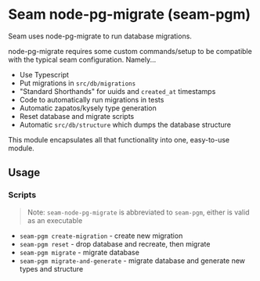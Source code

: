 # Seam node-pg-migrate (seam-pgm)

Seam uses node-pg-migrate to run database migrations.

node-pg-migrate requires some custom commands/setup to be compatible with
the typical seam configuration. Namely...

- Use Typescript
- Put migrations in `src/db/migrations`
- "Standard Shorthands" for uuids and `created_at` timestamps
- Code to automatically run migrations in tests
- Automatic zapatos/kysely type generation
- Reset database and migrate scripts
- Automatic `src/db/structure` which dumps the database structure

This module encapsulates all that functionality into one, easy-to-use
module.

## Usage

### Scripts

> Note: `seam-node-pg-migrate` is abbreviated to `seam-pgm`, either is valid
> as an executable

- `seam-pgm create-migration` - create new migration
- `seam-pgm reset` - drop database and recreate, then migrate
- `seam-pgm migrate` - migrate database
- `seam-pgm migrate-and-generate` - migrate database and generate new types and structure
